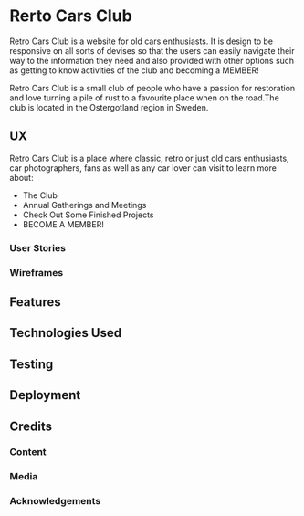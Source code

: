 # Rerto Cars Club

<!--- add links to all RCCs --->

Retro Cars Club is a website for old cars enthusiasts. It is design to be responsive 
on all sorts of devises so that the users can easily navigate their way to the 
information they need and also provided with other options such as getting to 
know activities of the club and becoming a MEMBER!

Retro Cars Club is a small club of people who have a passion for restoration and love 
turning a pile of rust to a favourite place when on the road.The club is located in 
the Ostergotland region in Sweden.

## UX

Retro Cars Club is a place where classic, retro or just old cars enthusiasts, car
photographers, fans as well as any car lover can visit to learn more about:
 <ul>
 <li>The Club</li>
 <li>Annual Gatherings and Meetings</li>
 <li>Check Out Some Finished Projects</li>
 <li>BECOME A MEMBER!</li>
 </ul>

### User Stories

### Wireframes

## Features

## Technologies Used

## Testing

## Deployment

## Credits

### Content

### Media

### Acknowledgements
